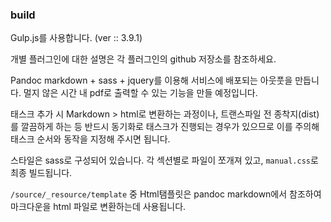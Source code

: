 
### build

Gulp.js를 사용합니다. (ver :: 3.9.1)  

개별 플러그인에 대한 설명은 각 플러그인의 github 저장소를 참조하세요. 

Pandoc markdown + sass + jquery를 이용해 서비스에 배포되는 아웃풋을 만듭니다. 
멀지 않은 시간 내 pdf로 출력할 수 있는 기능을 만들 예정입니다. 

태스크 추가 시 Markdown \> html로 변환하는 과정이나, 트랜스파일 전 종착지(dist)를 깔끔하게 하는 등 반드시 동기화로 태스크가 진행되는 경우가 있으므로 이를 주의해 태스크 순서와 동작을 지정해 주시면 됩니다. 

스타일은 sass로 구성되어 있습니다. 각 섹션별로 파일이 쪼개져 있고, `manual.css`로 최종 빌드됩니다. 

`/source/_resource/template` 중 Html탬플릿은 pandoc markdown에서 참조하여 마크다운을 html 파일로 변환하는데 사용됩니다. 



